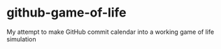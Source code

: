 # github-game-of-life
My attempt to make GitHub commit calendar into a working game of life simulation
